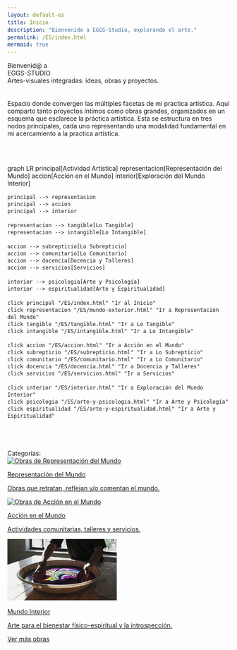 ```yaml
---
layout: default-es
title: Inicio
description: "Bienvenido a EGGS-Studio, explorando el arte."
permalink: /ES/index.html
mermaid: true
---
```


<div class="titulo">Bienvenid@ a <br>EGGS-STUDIO</div>
<div class="subtitulo">Artes-visuales integradas: ideas, obras y proyectos.</div> 
<p class="parrafo" style="margin-top: 7%;"> Espacio donde convergen las múltiples facetas de mi practica artística. Aquí comparto tanto proyectos íntimos como obras grandes, organizados en un esquema que esclarece la práctica artística. Esta se estructura en tres nodos principales, cada uno representando una modalidad fundamental en mi acercamiento a la practica artística. </p> <br> <br>
<div class="mermaid">

 graph LR
    principal[Actividad Artística]
    representacion[Representación del Mundo]
    accion[Acción en el Mundo]
    interior[Exploración del Mundo Interior]

    principal --> representacion
    principal --> accion
    principal --> interior

    representacion --> tangible[Lo Tangible]
    representacion --> intangible[Lo Intangible]

    accion --> subrepticio[Lo Subrepticio]
    accion --> comunitario[Lo Comunitario]
    accion --> docencia[Docencia y Talleres]
    accion --> servicios[Servicios]

    interior --> psicologia[Arte y Psicología]
    interior --> espiritualidad[Arte y Espiritualidad]

    click principal "/ES/index.html" "Ir al Inicio"
    click representacion "/ES/mundo-exterior.html" "Ir a Representación del Mundo"
    click tangible "/ES/tangible.html" "Ir a Lo Tangible"
    click intangible "/ES/intangible.html" "Ir a Lo Intangible"

    click accion "/ES/accion.html" "Ir a Acción en el Mundo"
    click subrepticio "/ES/subrepticio.html" "Ir a Lo Subrepticio"
    click comunitario "/ES/comunitario.html" "Ir a Lo Comunitario"
    click docencia "/ES/docencia.html" "Ir a Docencia y Talleres"
    click servicios "/ES/servicios.html" "Ir a Servicios"

    click interior "/ES/interior.html" "Ir a Exploración del Mundo Interior"
    click psicologia "/ES/arte-y-psicologia.html" "Ir a Arte y Psicología"
    click espiritualidad "/ES/arte-y-espiritualidad.html" "Ir a Arte y Espiritualidad"


</div>
<br><br>
<div class="subtitulo" style="margin-top: 4%;">Categorías:</div>
<div class="button-container">
  <a href="/ES/mundo-exterior.html" class="fancy-button">
    <div class="button-content">
    <img src="/assets/img/ES-inicio - representacion del mundo.gif" alt="Obras de Representación del Mundo" loading="lazy">
      <p class="title">Representación del Mundo</p>
      <p class="subtitle">Obras que retratan, reflejan y/o comentan el mundo.</p>
    </div>
  </a>
  <a href="/ES/accion.html" class="fancy-button">
    <div class="button-content">
      <img src="/assets/img/index---gif--accion-en-el-mundo.gif" alt="Obras de Acción en el Mundo" loading="lazy">
      <p class="title">Acción en el Mundo</p>
      <p class="subtitle">Actividades comunitarias, talleres y servicios.</p>
    </div>
  </a>
  <a href="/ES/interior.html" class="fancy-button">
    <div class="button-content">
    <img src="/assets/img/ES-inicio---mundo-interior.gif" alt="Exploración del Mundo Interior" loading="lazy">
      <p class="title">Mundo Interior</p>
      <p class="subtitle">Arte para el bienestar físico-espiritual y la introspección.</p>
    </div>
  </a>
</div>
<a href="/ES/exhibiciones.html" class="enlace">Ver más obras</a>
<br><br>
